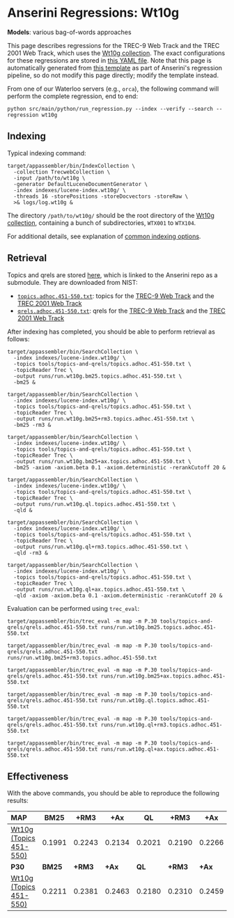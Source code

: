 # Anserini Regressions: Wt10g

**Models**: various bag-of-words approaches

This page describes regressions for the TREC-9 Web Track and the TREC 2001 Web Track, which uses the [Wt10g collection](http://ir.dcs.gla.ac.uk/test_collections/wt10g.html).
The exact configurations for these regressions are stored in [this YAML file](../../src/main/resources/regression/wt10g.yaml).
Note that this page is automatically generated from [this template](../../src/main/resources/docgen/templates/wt10g.template) as part of Anserini's regression pipeline, so do not modify this page directly; modify the template instead.

From one of our Waterloo servers (e.g., `orca`), the following command will perform the complete regression, end to end:

```
python src/main/python/run_regression.py --index --verify --search --regression wt10g
```

## Indexing

Typical indexing command:

```
target/appassembler/bin/IndexCollection \
  -collection TrecwebCollection \
  -input /path/to/wt10g \
  -generator DefaultLuceneDocumentGenerator \
  -index indexes/lucene-index.wt10g/ \
  -threads 16 -storePositions -storeDocvectors -storeRaw \
  >& logs/log.wt10g &
```

The directory `/path/to/wt10g/` should be the root directory of the [Wt10g collection](http://ir.dcs.gla.ac.uk/test_collections/wt10g.html), containing a bunch of subdirectories, `WTX001` to `WTX104`.

For additional details, see explanation of [common indexing options](../../docs/common-indexing-options.md).

## Retrieval

Topics and qrels are stored [here](https://github.com/castorini/anserini-tools/tree/master/topics-and-qrels), which is linked to the Anserini repo as a submodule.
They are downloaded from NIST:

+ [`topics.adhoc.451-550.txt`](https://github.com/castorini/anserini-tools/tree/master/topics-and-qrels/topics.adhoc.451-550.txt): topics for the [TREC-9 Web Track](http://trec.nist.gov/data/topics_eng/topics.451-500.gz) and the [TREC 2001 Web Track](http://trec.nist.gov/data/topics_eng/topics.501-550.txt)
+ [`qrels.adhoc.451-550.txt`](https://github.com/castorini/anserini-tools/tree/master/topics-and-qrels/qrels.adhoc.451-550.txt): qrels for the [TREC-9 Web Track](http://trec.nist.gov/data/qrels_eng/qrels.trec9.main_web.gz) and the [TREC 2001 Web Track](http://trec.nist.gov/data/qrels_eng/adhoc_qrels.txt)

After indexing has completed, you should be able to perform retrieval as follows:

```
target/appassembler/bin/SearchCollection \
  -index indexes/lucene-index.wt10g/ \
  -topics tools/topics-and-qrels/topics.adhoc.451-550.txt \
  -topicReader Trec \
  -output runs/run.wt10g.bm25.topics.adhoc.451-550.txt \
  -bm25 &

target/appassembler/bin/SearchCollection \
  -index indexes/lucene-index.wt10g/ \
  -topics tools/topics-and-qrels/topics.adhoc.451-550.txt \
  -topicReader Trec \
  -output runs/run.wt10g.bm25+rm3.topics.adhoc.451-550.txt \
  -bm25 -rm3 &

target/appassembler/bin/SearchCollection \
  -index indexes/lucene-index.wt10g/ \
  -topics tools/topics-and-qrels/topics.adhoc.451-550.txt \
  -topicReader Trec \
  -output runs/run.wt10g.bm25+ax.topics.adhoc.451-550.txt \
  -bm25 -axiom -axiom.beta 0.1 -axiom.deterministic -rerankCutoff 20 &

target/appassembler/bin/SearchCollection \
  -index indexes/lucene-index.wt10g/ \
  -topics tools/topics-and-qrels/topics.adhoc.451-550.txt \
  -topicReader Trec \
  -output runs/run.wt10g.ql.topics.adhoc.451-550.txt \
  -qld &

target/appassembler/bin/SearchCollection \
  -index indexes/lucene-index.wt10g/ \
  -topics tools/topics-and-qrels/topics.adhoc.451-550.txt \
  -topicReader Trec \
  -output runs/run.wt10g.ql+rm3.topics.adhoc.451-550.txt \
  -qld -rm3 &

target/appassembler/bin/SearchCollection \
  -index indexes/lucene-index.wt10g/ \
  -topics tools/topics-and-qrels/topics.adhoc.451-550.txt \
  -topicReader Trec \
  -output runs/run.wt10g.ql+ax.topics.adhoc.451-550.txt \
  -qld -axiom -axiom.beta 0.1 -axiom.deterministic -rerankCutoff 20 &
```

Evaluation can be performed using `trec_eval`:

```
target/appassembler/bin/trec_eval -m map -m P.30 tools/topics-and-qrels/qrels.adhoc.451-550.txt runs/run.wt10g.bm25.topics.adhoc.451-550.txt

target/appassembler/bin/trec_eval -m map -m P.30 tools/topics-and-qrels/qrels.adhoc.451-550.txt runs/run.wt10g.bm25+rm3.topics.adhoc.451-550.txt

target/appassembler/bin/trec_eval -m map -m P.30 tools/topics-and-qrels/qrels.adhoc.451-550.txt runs/run.wt10g.bm25+ax.topics.adhoc.451-550.txt

target/appassembler/bin/trec_eval -m map -m P.30 tools/topics-and-qrels/qrels.adhoc.451-550.txt runs/run.wt10g.ql.topics.adhoc.451-550.txt

target/appassembler/bin/trec_eval -m map -m P.30 tools/topics-and-qrels/qrels.adhoc.451-550.txt runs/run.wt10g.ql+rm3.topics.adhoc.451-550.txt

target/appassembler/bin/trec_eval -m map -m P.30 tools/topics-and-qrels/qrels.adhoc.451-550.txt runs/run.wt10g.ql+ax.topics.adhoc.451-550.txt
```

## Effectiveness

With the above commands, you should be able to reproduce the following results:

| **MAP**                                                                                                      | **BM25**  | **+RM3**  | **+Ax**   | **QL**    | **+RM3**  | **+Ax**   |
|:-------------------------------------------------------------------------------------------------------------|-----------|-----------|-----------|-----------|-----------|-----------|
| [Wt10g (Topics 451-550)](https://github.com/castorini/anserini-tools/tree/master/topics-and-qrels/topics.adhoc.451-550.txt)| 0.1991    | 0.2243    | 0.2134    | 0.2021    | 0.2190    | 0.2266    |
| **P30**                                                                                                      | **BM25**  | **+RM3**  | **+Ax**   | **QL**    | **+RM3**  | **+Ax**   |
| [Wt10g (Topics 451-550)](https://github.com/castorini/anserini-tools/tree/master/topics-and-qrels/topics.adhoc.451-550.txt)| 0.2211    | 0.2381    | 0.2463    | 0.2180    | 0.2310    | 0.2459    |
